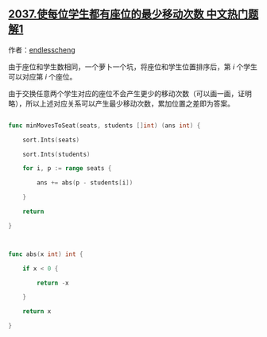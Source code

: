 ## [2037.使每位学生都有座位的最少移动次数 中文热门题解1](https://leetcode.cn/problems/minimum-number-of-moves-to-seat-everyone/solutions/100000/pai-xu-tan-xin-by-endlesscheng-vv35)

作者：[endlesscheng](https://leetcode.cn/u/endlesscheng)

由于座位和学生数相同，一个萝卜一个坑，将座位和学生位置排序后，第 $i$ 个学生可以对应第 $i$ 个座位。

由于交换任意两个学生对应的座位不会产生更少的移动次数（可以画一画，证明略），所以上述对应关系可以产生最少移动次数，累加位置之差即为答案。

```go
func minMovesToSeat(seats, students []int) (ans int) {
	sort.Ints(seats)
	sort.Ints(students)
	for i, p := range seats {
		ans += abs(p - students[i])
	}
	return
}

func abs(x int) int {
	if x < 0 {
		return -x
	}
	return x
}
```